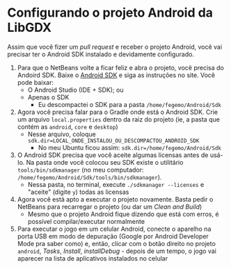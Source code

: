 # Configurando o projeto Android da LibGDX

Assim que você fizer um _pull request_ e receber o projeto Android,
você vai precisar ter o Android SDK instalado e devidamente configurado.

1. Para que o NetBeans volte a ficar feliz e abra o projeto, você precisa
   do Andoird SDK. Baixe o [Android SDK][sdk] e siga as instruções no site.
   Você pode baixar:
   - O Android Studio (IDE + SDK); ou
   - Apenas o SDK
     - Eu descompactei o SDK para a pasta `/home/fegemo/Android/Sdk`
1. Agora você precisa falar para o Gradle onde está o Android SDK. Crie um
   arquivo `local.properties` dentro da raiz do projeto (ie, a pasta
   que contém as `android`, `core` e `desktop`)
   - Nesse arquivo, coloque
     `sdk.dir=LOCAL_ONDE_INSTALOU_OU_DESCOMPACTOU_ANDROID_SDK`
     - No meu Ubuntu ficou assim: `sdk.dir=/home/fegemo/Android/Sdk`
1. O Android SDK precisa que você aceite algumas licensas antes de usá-lo.
   Na pasta onde você colocou seu SDK existe o utilitário
   `tools/bin/sdkmanager` (no meu computador:
   `/home/fegemo/Android/Sdk/tools/bin/sdkmanager`).
   - Nessa pasta, no terminal, execute `./sdkmanager --licenses` e
     "aceite" (digite `y`) todas as licensas
1. Agora você está apto a executar o projeto novamente. Basta pedir o NetBeans
   para recarregar o projeto (ou dar um _Clean and Build_)
   - Mesmo que o projeto Android fique dizendo que está com erros, é possível
     compilar/executar normalmente
1. Para executar o jogo em um celular Android, conecte o aparelho na porta USB
   em modo de depuração (Google por Android Developer Mode pra saber como) e,
   então, clicar com o botão direito no projeto `android`, _Tasks_, _Install_,
   _installDebug_ - depois de um tempo, o jogo vai aparecer na lista de
   aplicativos instalados no celular


[sdk]: http://developer.android.com/sdk/index.html
